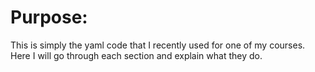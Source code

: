 # Purpose:

This is simply the yaml code that I recently used for one of my courses. Here I will go through each section and explain what they do.





